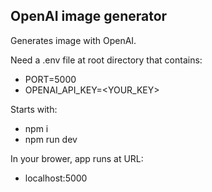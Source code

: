 ## OpenAI image generator

Generates image with OpenAI.

Need a .env file at root directory that contains:
- PORT=5000
- OPENAI_API_KEY=<YOUR_KEY>

Starts with:
- npm i
- npm run dev

In your brower, app runs at URL: 
- localhost:5000
